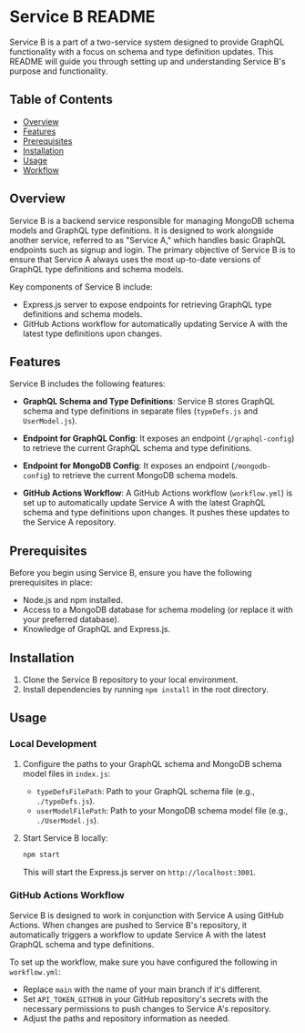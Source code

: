 # Service B README

Service B is a part of a two-service system designed to provide GraphQL functionality with a focus on schema and type definition updates. This README will guide you through setting up and understanding Service B's purpose and functionality.

## Table of Contents
- [Overview](#overview)
- [Features](#features)
- [Prerequisites](#prerequisites)
- [Installation](#installation)
- [Usage](#usage)
- [Workflow](#workflow)

## Overview
Service B is a backend service responsible for managing MongoDB schema models and GraphQL type definitions. It is designed to work alongside another service, referred to as "Service A," which handles basic GraphQL endpoints such as signup and login. The primary objective of Service B is to ensure that Service A always uses the most up-to-date versions of GraphQL type definitions and schema models.

Key components of Service B include:
- Express.js server to expose endpoints for retrieving GraphQL type definitions and schema models.
- GitHub Actions workflow for automatically updating Service A with the latest type definitions upon changes.

## Features
Service B includes the following features:
- **GraphQL Schema and Type Definitions**: Service B stores GraphQL schema and type definitions in separate files (`typeDefs.js` and `UserModel.js`).

- **Endpoint for GraphQL Config**: It exposes an endpoint (`/graphql-config`) to retrieve the current GraphQL schema and type definitions.

- **Endpoint for MongoDB Config**: It exposes an endpoint (`/mongodb-config`) to retrieve the current MongoDB schema models.

- **GitHub Actions Workflow**: A GitHub Actions workflow (`workflow.yml`) is set up to automatically update Service A with the latest GraphQL schema and type definitions upon changes. It pushes these updates to the Service A repository.

## Prerequisites
Before you begin using Service B, ensure you have the following prerequisites in place:
- Node.js and npm installed.
- Access to a MongoDB database for schema modeling (or replace it with your preferred database).
- Knowledge of GraphQL and Express.js.

## Installation
1. Clone the Service B repository to your local environment.
2. Install dependencies by running `npm install` in the root directory.

## Usage
### Local Development
1. Configure the paths to your GraphQL schema and MongoDB schema model files in `index.js`:
   - `typeDefsFilePath`: Path to your GraphQL schema file (e.g., `./typeDefs.js`).
   - `userModelFilePath`: Path to your MongoDB schema model file (e.g., `./UserModel.js`).

2. Start Service B locally:
   ```bash
   npm start
   ```
   This will start the Express.js server on `http://localhost:3001`.

### GitHub Actions Workflow
Service B is designed to work in conjunction with Service A using GitHub Actions. When changes are pushed to Service B's repository, it automatically triggers a workflow to update Service A with the latest GraphQL schema and type definitions.

To set up the workflow, make sure you have configured the following in `workflow.yml`:
- Replace `main` with the name of your main branch if it's different.
- Set `API_TOKEN_GITHUB` in your GitHub repository's secrets with the necessary permissions to push changes to Service A's repository.
- Adjust the paths and repository information as needed.